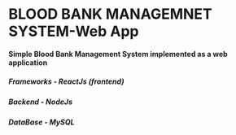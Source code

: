# BLOOD BANK MANAGEMNET SYSTEM-Web App

**Simple Blood Bank Management System implemented as a web application**

##### **Frameworks - ReactJs (frontend)**
##### **Backend    - NodeJs**
##### **DataBase   - MySQL**
